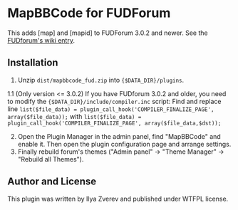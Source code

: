 # MapBBCode for FUDForum

This adds [map] and [mapid] to FUDForum 3.0.2 and newer. See the [FUDforum's wiki entry](http://cvs.prohost.org/index.php/Mapbbcode.plugin).

## Installation

1.  Unzip `dist/mapbbcode_fud.zip` into `{$DATA_DIR}/plugins`. 

1.1 (Only version <= 3.0.2) If you have FUDforum 3.0.2 and older, you need to modify the `{$DATA_DIR}/include/compiler.inc` script:
  Find and replace line 
  `list($file_data) = plugin_call_hook('COMPILER_FINALIZE_PAGE', array($file_data));` 
   with 
  `list($file_data) = plugin_call_hook('COMPILER_FINALIZE_PAGE', array($file_data,$dst));`



2.  Open the Plugin Manager in the admin panel, find "MapBBCode" and enable it. Then open the plugin configuration page and arrange settings. 
3.  Finally rebuild forum's themes ("Admin panel" -> "Theme Manager" -> "Rebuild all Themes").

## Author and License

This plugin was written by Ilya Zverev and published under WTFPL license.
